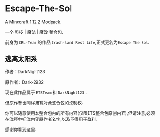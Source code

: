 # Escape-The-Sol

A Minecraft 1.12.2 Modpack.

一个 科技 | 魔法 | 魔改 整合包.

前身为 ```CRL-Team``` 的作品 ```Crash-land Rest Life```,正式更名为```Escape The Sol```.

## 逃离太阳系

作者：DarkNight123

原作者：Dark-2932

现在此作品属于 ```ETSTeam``` 和 ```DarkNight123``` .

但原作者也同样拥有对此整合包的控制权.

你可以随意使用本整合包内的所有内容(仅限ETS整合包原创内容),但请注意,必须在注释中标注内容原作者名字,以及不得用于盈利.

感谢你看到这里.
